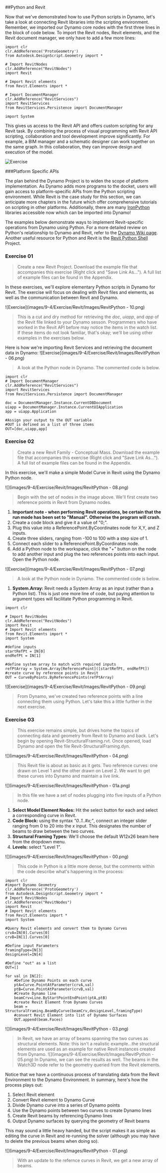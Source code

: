 <style>
img{display:block;margin-left: auto;   margin-right: auto }
</style>

##Python and Revit

Now that we've demonstrated how to use Python scripts in Dynamo, let's take a look at connecting Revit libraries into the scripting environment. Remember, we imported our Dynamo core nodes with the first three lines in the block of code below.  To import the Revit nodes, Revit elements, and the Revit document manager, we only have to add a few more lines:

```
import clr
clr.AddReference('ProtoGeometry')
from Autodesk.DesignScript.Geometry import *

# Import RevitNodes
clr.AddReference("RevitNodes")
import Revit

# Import Revit elements
from Revit.Elements import *

# Import DocumentManager
clr.AddReference("RevitServices")
import RevitServices
from RevitServices.Persistence import DocumentManager

import System
```

This gives us access to the Revit API and offers custom scripting for any Revit task.  By combining the process of visual programming with Revit API scripting, collaboration and tool development improve significantly.  For example, a BIM manager and a schematic designer can work together on the same graph.  In this collaboration, they can improve design and execution of the model.

![Exercise](images/9-4/pythonRevit.png)

###Platform Specific APIs

The plan behind the Dynamo Project is to widen the scope of platform implementation.  As Dynamo adds more programs to the docket, users will gain access to platform-specific APIs from the Python scripting environment.  While Revit is the case study for this section, we can anticipate more chapters in the future which offer comprehensive tutorials on scripting in other platforms.  Additionally, there are many [IronPython](http://ironpython.net/) libraries accessible now which can be imported into Dynamo!

The examples below demonstrate ways to implement Revit-specific operations from Dynamo using Python. For a more detailed review on Python's relationship to Dynamo and Revit, refer to the [Dynamo Wiki page](https://github.com/DynamoDS/Dynamo/wiki/Python-0.6.3-to-0.7.x-Migration). Another useful resource for Python and Revit is the [Revit Python Shell ](https://github.com/architecture-building-systems/revitpythonshell) Project.

### Exercise 01
>Create a new Revit Project.  Download the example file that accompanies this exercise (Right click and "Save Link As..."). A full list of example files can be found in the Appendix.

In these exercises, we'll explore elementary Python scripts in Dynamo for Revit.  The exercise will focus on dealing with Revit files and elements, as well as the communication between Revit and Dynamo.

![Exercise](images/9-4/Exercise/Revit/Images/RevitPython - 10.png)
> This is a cut and dry method for retrieving the *doc*, *uiapp*, and *app* of the Revit file linked to your Dynamo sesson.  Programmers who have worked in the Revit API before may notice the items in the watch list.  If these items do not look familiar, that's okay; we'll be using other examples in the exercises below.

Here is how we're importing Revit Services and retrieving the document data in Dynamo:
![Exercise](images/9-4/Exercise/Revit/Images/RevitPython - 06.png)
> A look at the Python node in Dynamo. The commented code is below.

```
import clr
# Import DocumentManager
clr.AddReference("RevitServices")
import RevitServices
from RevitServices.Persistence import DocumentManager

doc = DocumentManager.Instance.CurrentDBDocument
uiapp = DocumentManager.Instance.CurrentUIApplication
app = uiapp.Application

#Assign your output to the OUT variable
#OUT is defined as a list of three items
OUT=[doc,uiapp,app]
```


### Exercise 02
>Create a new Revit Family - Conceptual Mass. Download the example file that accompanies this exercise (Right click and "Save Link As..."). A full list of example files can be found in the Appendix.

In this exercise, we'll make a simple Model Curve in Revit using the Dynamo Python node.

![](images/9-4/Exercise/Revit/Images/RevitPython - 08.png)
> Begin with the set of nodes in the image above.  We'll first create two reference points in Revit from Dynamo nodes.
1. **Important note - when performing Revit operations, be certain that the run mode has been set to "Manual". Otherwise the program will crash.**
2. Create a code block and give it a value of "0;".
3. Plug this value into a ReferencePoint.ByCoordinates node for X,Y, and Z inputs.
4. Create three sliders, ranging from -100 to 100 with a step size of 1.
5. Connect each slider to a ReferencePoint.ByCoordinates node.
6. Add a Python node to the workspace, click the "+" button on the node to add another input and plug the two references points into each input.  Open the Python node.

![Exercise](images/9-4/Exercise/Revit/Images/RevitPython - 07.png)
> A look at the Python node in Dynamo. The commented code is below.
1. **System.Array:** Revit needs a System Array as an input (rather than a Python list). This is just one more line of code, but paying attention to argument types will facilitate Python programming in Revit.

```
import clr

# Import RevitNodes
clr.AddReference("RevitNodes")
import Revit
# Import Revit elements
from Revit.Elements import *
import System

#define inputs
startRefPt = IN[0]
endRefPt = IN[1]

#define system array to match with required inputs
refPtArray = System.Array[ReferencePoint]([startRefPt, endRefPt])
#create curve by reference points in Revit
OUT = CurveByPoints.ByReferencePoints(refPtArray)

```

![Exercise](images/9-4/Exercise/Revit/Images/RevitPython - 09.png)
> From Dynamo, we've created two reference points with a line connecting them using Python. Let's take this a little further in the next exercise.

### Exercise 03
>This exercise remains simple, but drives home the topics of connecting data and geometry from Revit to Dynamo and back.  Let's begin by opening Revit-StructuralFraming.rvt. Once opened, load Dynamo and open the file Revit-StructuralFraming.dyn.

![](images/9-4/Exercise/Revit/Images/RevitPython - 04.png)
> This Revit file is about as basic as it gets. Two reference curves: one drawn on Level 1 and the other drawn on Level 2. We want to get these curves into Dynamo and maintain a live link.

![](images/9-4/Exercise/Revit/Images/RevitPython - 01a.png)
> In this file we have a set of nodes plugging into five inputs of a Python node.
1. **Select Model Element Nodes:** Hit the select button for each and select a corresponding curve in Revit.
2. **Code Block:** using the syntax *"0..1..#x;"*, connect an integer slider ranging from 0 to 20 into the *x* input.  This designates the number of beams to draw between the two curves.
3. **Structural Framing Types:** We'll choose the default W12x26 beam here from the dropdown menu.
4. **Levels:** select "Level 1".

![](images/9-4/Exercise/Revit/Images/RevitPython - 00.png)
> This code in Python is a little more dense, but the comments within the code describe what's happening in the process:

```
import clr
#import Dynamo Geometry
clr.AddReference('ProtoGeometry')
from Autodesk.DesignScript.Geometry import *
# Import RevitNodes
clr.AddReference("RevitNodes")
import Revit
# Import Revit elements
from Revit.Elements import *
import System

#Query Revit elements and convert them to Dynamo Curves
crvA=IN[0].Curves[0]
crvB=IN[1].Curves[0]

#Define input Parameters
framingType=IN[3]
designLevel=IN[4]

#Define "out" as a list
OUT=[]

for val in IN[2]:
	#Define Dynamo Points on each curve
	ptA=Curve.PointAtParameter(crvA,val)
	ptB=Curve.PointAtParameter(crvB,val)
	#Create Dynamo line
	beamCrv=Line.ByStartPointEndPoint(ptA,ptB)
	#create Revit Element from Dynamo Curves
	beam = StructuralFraming.BeamByCurve(beamCrv,designLevel,framingType)
	#convert Revit Element into list of Dynamo Surfaces
	OUT.append(beam.Faces)

```
![](images/9-4/Exercise/Revit/Images/RevitPython - 03.png)
> In Revit, we have an array of beams spanning the two curves as structural elements. Note: this isn't a realistic example...the structural elements are used as an example for native Revit instances created from Dynamo.
![](images/9-4/Exercise/Revit/Images/RevitPython - 05.png)
> In Dynamo, we can see the results as well. The beams in the Watch3D node refer to the geometry queried from the Revit elements.

Notice that we have a continuous process of translating data from the Revit Environment to the Dynamo Environment. In summary, here's how the process plays out:

1. Select Revit element
2. Convert Revit element to Dynamo Curve
3. Divide Dynamo curve into a series of Dynamo points
4. Use the Dynamo points between two curves to create Dynamo lines
5. Create Revit beams by referencing Dynamo lines
6. Output Dynamo surfaces by querying the geometry of Revit beams

This may sound a little heavy handed, but the script makes it as simple as editing the curve in Revit and re-running the solver (although you may have to delete the previous beams when doing so).

![](images/9-4/Exercise/Revit/Images/RevitPython - 01.png)
> With an update to the refernce curves in Revit, we get a new array of beams.
